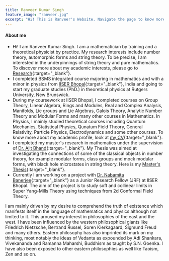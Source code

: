 ```yaml
---
title: Ranveer Kumar Singh
feature_image: "ranveer.jpg"
excerpt: "Hi! This is Ranveer's Website. Navigate the page to know more about me."
---
```

#### About me  

* Hi! I am Ranveer Kumar Singh. I am a mathematician by training and a theoretical physicist by practice. My research interests include number theory, automorphic forms and string theory. To be precise, I am interested in the underpinnings of string theory and pure mathematics. To discover more about my academic interests, please go to [Research](https://ranveer14.github.io/research/){:target="_blank"}.   
* I completed BSMS integrated course majoring in mathematics and with a minor in physics from [IISER Bhopal](https://www.iiserb.ac.in){:target="_blank"}, India and going to start my graduate studies (PhD.) in theoretical physics at Rutgers University, New Brunswick. 
* During my coursework at IISER Bhopal, I completed courses on Group Theory, Linear Algebra, Rings and Modules, Real and Complex Analysis, Manifolds, Lie groups and Lie Algebras, Galois Theory, Analytic Number Theory and Modular Forms and many other courses in Mathematics. In Physics, I mainly studied theoretical courses including Quantum Mechanics, Statistical Physics, Qunatum Field Theory, General Relativity, Particle Physics, Electrodynamics and some other courses. To know more about my academic profile, look at [my CV](Ranveer_CV.pdf){:target="_blank"}.   
* I completed my master's research in mathematics under the supervision of [Dr. Ajit Bhand](https://home.iiserb.ac.in/~abhand/){:target="_blank"}. My Thesis was aimed at investigating the connections of some of the classical objects in number theory, for example modular forms, class groups and mock modular forms, with black hole microstates in  string theory. Here is my [Master's Thesis](MS_Thesis.pdf){:target="_blank"}.  
* Currently I am working on a project with [Dr. Nabamita Banerjee](http://www.iiserpune.ac.in/~nabamita/){:target="_blank"} as a Junior Research Fellow (JRF) at IISER Bhopal. The aim of the project is to study soft and collinear limits in Super Yang-Mills Theory using techniques from 2d Conformal Field Theory.  
 
I am mainly driven by my desire to comprehend the truth of existence which manifests itself in the language of mathematics and physics although not limited to it. This aroused my interest in philosophies of the east and the west. I have been influenced by the western philosophical giants like Friedrich Nietzsche, Bertrand Russel, Soren Kierkagaard, Sigmund Freud and many others. Eastern philosophy has also imprinted its mark on my thinking, most notably the ideas of Vedanta as expounded by Adi Shankara, Vivekananda and Ramanna Maharshi, Buddhism as taught by S.N. Goenka. I have also been exposed to other eastern philosophies as well like Taoism, Zen and so on. 



